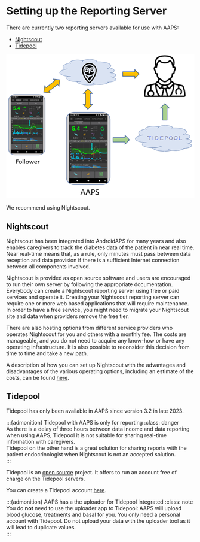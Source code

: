 # Setting up the Reporting Server

There are currently two reporting servers available for use with AAPS:

- [Nightscout](https://nightscout.github.io/)
- [Tidepool](https://www.tidepool.org/)

![Reporting Servers](../images/Building-the-App/ReportingServer.png)

We recommend using Nightscout.

## Nightscout

Nightscout has been integrated into AndroidAPS for many years and also enables caregivers to track the diabetes data of the patient in near real time. Near real-time means that, as a rule, only minutes must pass between data reception and data provision if there is a sufficient Internet connection between all components involved.

Nightscout is provided as open source software and users are encouraged to run their own server by following the appropriate documentation. Everybody can create a Nightscout reporting server using free or paid services and operate it. Creating your Nightscout reporting server can require one or more web based applications that will require maintenance. In order to have a free service, you might need to migrate your Nightscout site and data when providers remove the free tier.

There are also hosting options from different service providers who operates Nightscout for you and others with a monthly fee. The costs are manageable, and you do not need to acquire any know-how or have any operating infrastructure. It is also possible to reconsider this decision from time to time and take a new path.

A description of how you can set up Nightscout with the advantages and disadvantages of the various operating options, including an estimate of the costs, can be found [here](https://nightscout.github.io/nightscout/new_user/#vendors-comparison-table).

## Tidepool

Tidepool has only been available in AAPS since version 3.2 in late 2023.

:::{admonition} Tidepool with AAPS is only for reporting
:class: danger  
As there is a delay of three hours between data income and data reporting when using AAPS, Tidepool it is not suitable for sharing real-time information with caregivers.  
Tidepool on the other hand is a great solution for sharing reports with the patient endocrinologist when Nightscout is not an accepted solution.  
:::

Tidepool is an [open source](https://github.com/tidepool-org) project. It offers to run an account free of charge on the Tidepool servers.

You can create a Tidepool account [here](https://app.tidepool.org/signup).

:::{admonition} AAPS has a the uploader for Tidepool integrated
:class: note
You do **not** need to use the uploader app to Tidepool: AAPS will upload blood glucose, treatments and basal for you. You only need a personal account with Tidepool. Do not upload your data with the uploader tool as it will lead to duplicate values.  
:::